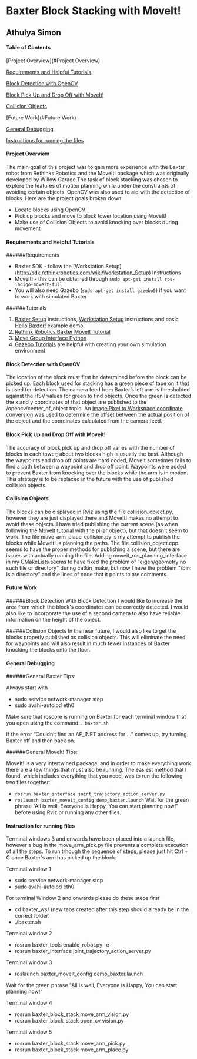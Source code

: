 Baxter Block Stacking with MoveIt!
=============================================

Athulya Simon 
---------------------------------------------


#### Table of Contents ####
[Project Overview](#Project Overview)

[Requirements and Helpful Tutorials](#Requirements)

[Block Detection with OpenCV](#Vision)

[Block Pick Up and Drop Off with MoveIt!](#Movement)

[Collision Objects](#Collision)

[Future Work](#Future Work)

[General Debugging](#Debugging)

[Instructions for running the files](#Instructions)


#### Project Overview  <a name="Project Overview"></a>
The main goal of this project was to gain more experience with the Baxter robot from Rethinks Robotics and the MoveIt! package which was originally developed by Willow Garage.The task of block stacking was chosen to explore the features of motion planning while under the constraints of avoiding certain objects. OpenCV was also used to aid with the detection of blocks. Here are the project goals broken down:
  *  Locate blocks using OpenCV
  *  Pick up blocks and move to block tower location using MoveIt!
  *  Make use of Collision Objects to avoid knocking over blocks during movement

#### Requirements and Helpful Tutorials  <a name="Requirements"></a>

######Requirements
  *  Baxter SDK - follow the [Workstation Setup] (http://sdk.rethinkrobotics.com/wiki/Workstation_Setup) Instructions
  *  MoveIt! - this can be obtained through `sudo apt-get install ros-indigo-moveit-full`
  *  You will also need Gazebo (`sudo apt-get install gazebo5`) if you want to work with simulated Baxter

######Tutorials

1. [Baxter Setup](http://sdk.rethinkrobotics.com/wiki/Baxter_Setup) instructions,  [Workstation Setup](http://sdk.rethinkrobotics.com/wiki/Workstation_Setup) instructions and basic [Hello Baxter!](http://sdk.rethinkrobotics.com/wiki/Hello_Baxter) example demo.   
2. [Rethink Robotics Baxter MoveIt Tutorial](http://sdk.rethinkrobotics.com/wiki/MoveIt_Tutorial#Tutorial)
3. [Move Group Interface Python](http://docs.ros.org/hydro/api/pr2_moveit_tutorials/html/planning/scripts/doc/move_group_python_interface_tutorial.html)
4. [Gazebo Tutorials](http://gazebosim.org/tutorials) are helpful with creating your own simulation environment

#### Block Detection with OpenCV  <a name="Vision"></a>
The location of the block must first be determined before the block can be picked up. Each block used for stacking has a green piece of tape on it that is used for detection. The camera feed from Baxter’s left arm is thresholded against the HSV values for green to find objects. Once the green is detected the x and y coordinates of that object are published to the /opencv/center_of_object topic. An [Image Pixel to Workspace coordinate conversion](http://sdk.rethinkrobotics.com/wiki/Worked_Example_Visual_Servoing) was used to determine the offset between the actual position of the object and the coordinates calculated from the camera feed.



#### Block Pick Up and Drop Off with MoveIt!  <a name="Movement"></a>
The accuracy of block pick up and drop off varies with the number of blocks in each tower; about two blocks high is usually the best. Although the waypoints and drop off points are hard coded, MoveIt sometimes fails to find a path between a waypoint and drop off point. Waypoints were added to prevent Baxter from knocking over the blocks while the arm is in motion. This strategy is to be replaced in the future with the use of published collision objects.


#### Collision Objects <a name="Collision"></a>
The blocks can be displayed in Rviz using the file collision_object.py, however they are just displayed there and MoveIt! makes no attempt to avoid these objects. I have tried publishing the current scene (as when following the [MoveIt tutorial](https://github.com/RethinkRobotics/sdk-docs/wiki/MoveIt-Tutorial) with the pillar object), but that doesn't seem to work. The file move_arm_place_collision.py is my attempt to publish the blocks while MoveIt! is planning the paths. The file collision_object.cpp seems to have the proper methods for publishing a scene, but there are issues with actually running the file. Adding moveit_ros_planning_interface in my CMakeLists seems to have fixed the problem of "eigen/geometry no such file or directory" during catkin_make, but now I have the problem "/bin: Is a directory" and the lines of code that it points to are comments.  

#### Future Work  <a name="Future Work"></a>
######Block Detection
With Block Detection I would like to increase the area from which the block's coordinates can be correctly detected. I would also like to incorporate the use of a second camera to also have reliable information on the height of the object.

######Collision Objects
In the near future, I would also like to get the blocks properly published as collision objects. This will eliminate the need for waypoints and will also result in much fewer instances of Baxter knocking the blocks onto the floor. 


#### General Debugging  <a name="Debugging"></a>
######General Baxter Tips:

Always start with 
* sudo service network-manager stop
* sudo avahi-autoipd eth0

Make sure that roscore is running on Baxter for each terminal window that you open using the command `. baxter.sh` 

If the error “Couldn’t find an AF_INET address for …” comes up, try turning Baxter off and then back on. 

######General MoveIt! Tips:

MoveIt! is a very intertwined package, and in order to make everything work there are a few things that must also be running. The easiest method that I found, which includes everything that you need, was to run the following two files together:
* `rosrun baxter_interface joint_trajectory_action_server.py`
* `roslaunch baxter_moveit_config demo_baxter.launch` 
Wait for the green phrase “All is well, Everyone is Happy, You can start planning now!” before using Rviz or running any other files. 


#### Instruction for running files  <a name="Instructions"></a>
Terminal windows 3 and onwards have been placed into a launch file, however a bug in the move_arm_pick.py file prevents a complete execution of all the steps. To run trhough the sequence of steps, please just hit Ctrl + C once Baxter's arm has picked up the block. 

Terminal window 1
* sudo service network-manager stop
* sudo avahi-autoipd eth0

For terminal Window 2 and onwards please do these steps first
* cd baxter_ws/ (new tabs created after this step should already be in the correct folder)
* ./baxter.sh

Terminal window 2
* rosrun baxter_tools enable_robot.py -e
* rosrun baxter_interface joint_trajectory_action_server.py

Terminal window 3
* roslaunch baxter_moveit_config demo_baxter.launch

Wait for the green phrase "All is well, Everyone is Happy, You can start planning now!"

Terminal window 4
* rosrun baxter_block_stack move_arm_vision.py
* rosrun baxter_block_stack open_cv_vision.py

Terminal window 5
* rosrun baxter_block_stack move_arm_pick.py
* rosrun baxter_block_stack move_arm_place.py
